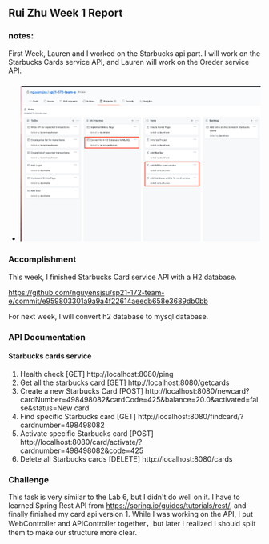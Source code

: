 ## Rui Zhu Week 1 Report

### notes:

First Week, Lauren and I worked on the Starbucks api part. I will work on the Starbucks Cards service API, and Lauren will work on the Oreder service API.

###
* ![pic1](images/snapshot_1.png)

### Accomplishment

This week, I finished Starbucks Card service API with a H2 database.

https://github.com/nguyensjsu/sp21-172-team-e/commit/e959803301a9a9a4f22614aeedb658e3689db0bb

For next week, I will convert h2 database to mysql database.
### API Documentation
#### Starbucks cards service

1.	Health check [GET]
http://localhost:8080/ping
2.	Get all the starbucks card [GET]
http://localhost:8080/getcards
3.	Create a new Starbucks Card [POST]
http://localhost:8080/newcard?cardNumber=498498082&cardCode=425&balance=20.0&activated=false&status=New card
4.	Find specific Starbucks card [GET]
http://localhost:8080/findcard/?cardnumber=498498082
5.	Activate specific Starbucks card [POST]
http://localhost:8080/card/activate/?cardnumber=498498082&code=425
6.	Delete all Starbucks cards [DELETE]
http://localhost:8080/cards

### Challenge 
This task is very similar to the Lab 6, but I didn't do well on it. I have to learned Spring Rest API from https://spring.io/guides/tutorials/rest/, and finally finished my card api version 1.
While I was working on the API, I put WebController and APIController together，but later I realized I should split them to make our structure more clear.